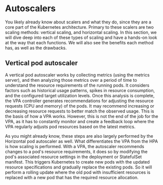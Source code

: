 # Autoscalers

You likely already know about scalers and what they do, since they are a core part of the Kubernetes architecture. Primary to these scalers are two scaling methods: vertical scaling, and horizontal scaling. In this section, we will dive deep into each of these types of scaling and have a hands-on look at the way that each functions. We will also see the benefits each method has, as well as the drawbacks.

## Vertical pod autoscaler

A vertical pod autoscaler works by collecting metrics (using the metrics server), and then analyzing those metrics over a period of time to understand the resource requirements of the running pods. It considers factors such as historical usage patterns, spikes in resource consumption, and the configured target utilization levels. Once this analysis is complete,  the VPA controller generates recommendations for adjusting the resource requests (CPU and memory) of the pods. It may recommend increasing or decreasing resource requests to better match the observed usage. This is the basis of how a VPA works. However, this is not the end of the job for the VPA, as it has to constantly monitor and create a feedback loop where the VPA regularly adjusts pod resources based on the latest metrics.

As you might already know, these steps are also largely performed by the Horizontal pod autoscaler as well. What differentiates the VPA from the HPA is how scaling is performed. With a VPA, the autoscaler recommends changes to a pod's resource requirements, it does so by modifying the pod's associated resource settings in the deployment or StatefulSet manifest. This triggers Kubernetes to create new pods with the updated resource specifications and gradually replace the existing pods. So it will perform a rolling update where the old pod with insufficient resources is replaced with a new pod that has the required resource allocation.